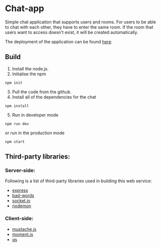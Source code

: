 # Chat-app
Simple chat application that supports users and rooms. 
For users to be able to chat with each other, they have to enter the same room.
If the room that users want to access doesn't exist, it will be created automatically.

The deployment of the application can be found [here](https://).

## Build
1. Install the node.js.
2. Initialise the npm
```
npm init
```
3. Pull the code from the github.
4. Install all of the dependencies for the chat
```
npm install
```
5. Run in developer mode
```
npm run dev
```
or run in the production mode
```
npm start
```

## Third-party libraries:

### Server-side:
Following is a list of third-party libraries used in building this web service:
- [express](https://www.npmjs.com/package/express)
- [bad-words](https://www.npmjs.com/package/bad-words)
- [socket.io](https://www.npmjs.com/package/socket.io)
- [nodemon](https://www.npmjs.com/package/nodemon)

### Client-side:
- [mustache.js](https://github.com/janl/mustache.js)
- [moment.js](https://momentjs.com)
- [qs](https://www.npmjs.com/package/qs)

